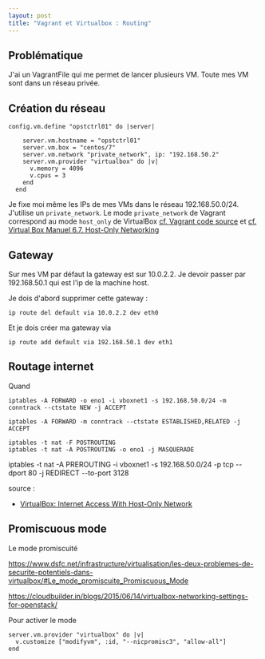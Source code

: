 ```yaml
---
layout: post
title: "Vagrant et Virtualbox : Routing"
---
```


## Problématique

J'ai un VagrantFile qui me permet de lancer plusieurs VM. Toute mes VM sont dans un réseau privée.

## Création du réseau

``` VagrantFile
config.vm.define "opstctrl01" do |server|
    
    server.vm.hostname = "opstctrl01"
    server.vm.box = "centos/7"
    server.vm.network "private_network", ip: "192.168.50.2"
    server.vm.provider "virtualbox" do |v|
      v.memory = 4096
      v.cpus = 3
    end
  end
```

Je fixe moi même les IPs de mes VMs dans le réseau 192.168.50.0/24. J'utilise un ``private_network``. 
Le mode ``private_network`` de Vagrant correspond au mode ``host_only`` de VirtualBox [cf. Vagrant code source](https://github.com/hashicorp/vagrant/blob/v2.2.4/plugins/providers/virtualbox/action/network.rb#L66-L68) et [cf. Virtual Box Manuel 6.7. Host-Only Networking](https://www.virtualbox.org/manual/ch06.html)

## Gateway

Sur mes VM par défaut la gateway est sur 10.0.2.2. Je devoir passer par 192.168.50.1 qui est l'ip de la machine host.

Je dois d'abord supprimer cette gateway :
```
ip route del default via 10.0.2.2 dev eth0
```

Et je dois créer ma gateway via
```
ip route add default via 192.168.50.1 dev eth1
```



## Routage internet

Quand 

```
iptables -A FORWARD -o eno1 -i vboxnet1 -s 192.168.50.0/24 -m conntrack --ctstate NEW -j ACCEPT
```

```
iptables -A FORWARD -m conntrack --ctstate ESTABLISHED,RELATED -j ACCEPT
```

```
iptables -t nat -F POSTROUTING
iptables -t nat -A POSTROUTING -o eno1 -j MASQUERADE
```

iptables -t nat -A PREROUTING -i vboxnet1 -s 192.168.50.0/24 -p tcp --dport 80 -j REDIRECT --to-port 3128


source : 
 * [VirtualBox: Internet Access With Host-Only Network](https://kyrofa.com/posts/virtualbox-internet-access-with-host-only-network)


## Promiscuous mode

Le mode promiscuité 

https://www.dsfc.net/infrastructure/virtualisation/les-deux-problemes-de-securite-potentiels-dans-virtualbox/#Le_mode_promiscuite_Promiscuous_Mode

https://cloudbuilder.in/blogs/2015/06/14/virtualbox-networking-settings-for-openstack/


Pour activer le mode 

``` Vagrantfile
server.vm.provider "virtualbox" do |v|
  v.customize ["modifyvm", :id, "--nicpromisc3", "allow-all"]
end
```